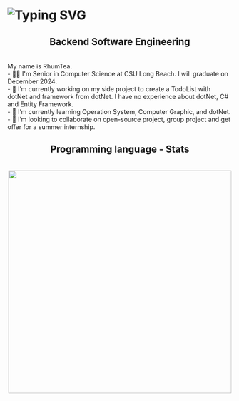 <h1 href="https://git.io/typing-svg"><img src="https://readme-typing-svg.herokuapp.com?font=Fira+Code&pause=1000&random=false&width=435&lines=Hello%2C+my+name+is+RhumTea.;Welcome+to+my+GitHub!" alt="Typing SVG" /></h1>

<h2 align="center" >Backend Software Engineering</h2>

<br/>

<div align="left">
My name is RhumTea.<br>
- 👨‍🎓 I'm Senior in Computer Science at CSU Long Beach. I will graduate on December 2024.<br>
- 🔭 I’m currently working on my side project to create a TodoList with dotNet and framework from dotNet. I have no experience about dotNet, C# and Entity Framework.<br>
- 🌱 I’m currently learning Operation System, Computer Graphic, and dotNet.<br> 
- 👯 I’m looking to collaborate on open-source project, group project and get offer for a summer internship.<br>
</div>

<div align="center">
    <h2 align="center">Programming language - Stats</h2>
    <br/>
    <img align="center" width="500" src="https://github-readme-stats.vercel.app/api/top-langs/?username=rhumtea&layout=donut" />
</div>
